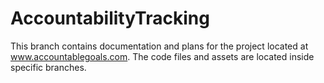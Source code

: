 # AccountabilityTracking
This branch contains documentation and plans for the project located at www.accountablegoals.com.
The code files and assets are located inside specific branches.